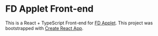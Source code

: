 # FD Applet Front-end

This is a React + TypeScript Front-end for [FD Applet](https://haruhisa-enomoto.github.io/fd-applet/). This project was bootstrapped with [Create React App](https://github.com/facebook/create-react-app).
